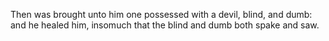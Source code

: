 Then was brought unto him one possessed with a devil, blind, and dumb: and he healed him, insomuch that the blind and dumb both spake and saw.
